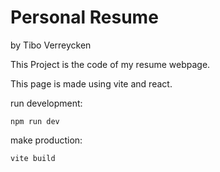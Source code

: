 # Personal Resume

by Tibo Verreycken

This Project is the code of my resume webpage.

This page is made using vite and react.

run development:
```shell
npm run dev
```

make production:
```shell
vite build
```

